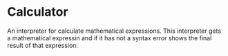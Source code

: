 # Calculator
An interpreter for calculate mathematical expressions.
This interpreter gets a mathematical expressin and if it has not a syntax error shows the final result of that expression.
